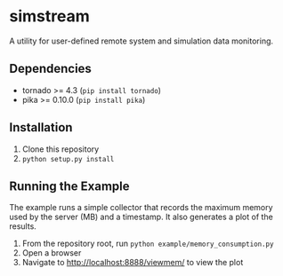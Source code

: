 # simstream
A utility for user-defined remote system and simulation data monitoring.

## Dependencies
* tornado >= 4.3 (`pip install tornado`)
* pika >= 0.10.0 (`pip install pika`)

## Installation
1. Clone this repository
2. `python setup.py install`

## Running the Example
The example runs a simple collector that records the maximum memory used by the server (MB) and a timestamp. It also generates a plot of the results.

1. From the repository root, run `python example/memory_consumption.py`
2. Open a browser
3. Navigate to <http://localhost:8888/viewmem/> to view the plot
